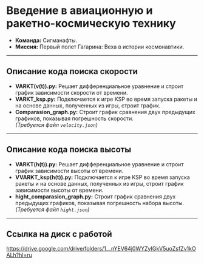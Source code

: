 # Введение в авиационную и ракетно-космическую технику

- **Команда:** Сигманафты.
- **Миссия:** Первый полет Гагарина: Веха в истории космонавтики.

---

## Описание кода поиска скорости

- **VARKT(v(t)).py:** Решает дифференциальное уравнение и строит график зависимости скорости от времени.
- **VARKT_ksp.py:** Подключается к игре KSP во время запуска ракеты и на основе данных, полученных из игры, строит график.
- **Comparasion_graph.py:** Строит график сравнения двух предыдущих графиков, показывая погрешность скорости.  
  *(Требуется файл `velocity.json`)*

---

## Описание кода поиска высоты

- **VARKT(h(t)).py:** Решает дифференциальное уравнение и строит график зависимости высоты от времени.
- **VVARKT_ksp(h(t)).py:** Подключается к игре KSP во время запуска ракеты и на основе данных, полученных из игры, строит график зависимости высоты от времени.
- **hight_comparasion_graph.py:** Строит график сравнения двух предыдущих графиков, показывая погрешность набора высоты.  
  *(Требуется файл `hight.json`)*

---

## Ссылка на диск с работой

https://drive.google.com/drive/folders/1__nYEV64j0WYZyIGkV5uoZsfZv1kOALh?hl=ru
